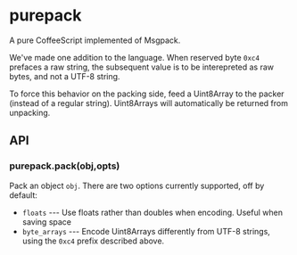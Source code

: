purepack
========

A pure CoffeeScript implemented of Msgpack.

We've made one addition to the language.  When reserved byte `0xc4` prefaces
a raw string, the subsequent value is to be interepreted as raw bytes, and
not a UTF-8 string.

To force this behavior on the packing side, feed a Uint8Array to the packer
(instead of a regular string).  Uint8Arrays will automatically be returned
from unpacking.

## API

### purepack.pack(obj,opts)

Pack an object `obj`.  There are two options currently supported, off by default:

* `floats` --- Use floats rather than doubles when encoding.  Useful when saving space
* `byte_arrays` --- Encode Uint8Arrays differently from UTF-8 strings, using the `0xc4`
prefix described above.

